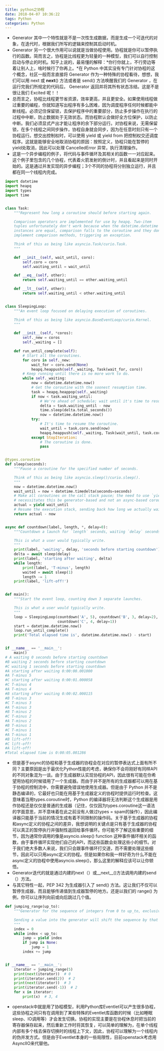 ```yaml
---
title: python之协程
date: 2018-04-07 10:36:22
tags: Python
categories: Python
---
```


* Generator 其中一个特性就是不是一次性生成数据，而是生成一个可迭代的对象，在迭代时，根据我们所写的逻辑来控制其启动时机。
* Generator 另一个很大作用可以说就是当做协程使用。协程就是你可以暂停执行的函数。简而言之，协程是比线程更为轻量的一种模型，我们可以自行控制启动与停止的时机。知乎上说的，最易懂的解释：*你行你就上，不行旁边等着让别人上，啥时候行了你再上。*在 Python 中其实没有专门针对协程的这个概念，社区一般而言直接将 Generator 作为一种特殊的协程看待，想想，我们可以用 next 或 __next__() 方法或者是 send() 方法唤醒我们的 Generator ，在运行完我们所规定的代码后， Generator 返回并将其所有状态冻结。这是不是很让我们 Excited 呢！！
* 总而言之，协程比线程更节省资源，效率更高，并且更安全。如果使用线程做过重要的编程，你就知道写出程序有多么困难，因为调度程序任何时候都能中断线程。必须记住保留锁，去保护程序中的重要部分，防止多步操作在执行的过程中中断，防止数据处于无效状态。而协程默认会做好全方位保护，以防止中断。我们必须显式产出才能让程序的余下部分运行。对协程来说，无需保留锁，在多个线程之间同步操作，协程自身就会同步，因为在任意时刻只有一个协程运行。想交出控制权时，可以使用 yield 或 yield from 把控制权交还调度程序。这就是能够安全地取消协程的原因：按照定义，协程只能在暂停的 yield处取消，因此可以处理 CancelledError 异常，执行清理操作。
* 这是一个异步编程的例子，将代码与事件循环及其相关的函数一一对应起来。这个例子里包含的几个协程，代表着火箭发射的倒计时，并且看起来是同时开始的。这是通过并发实现的异步编程；3个不同的协程将分别独立运行，并且都在同一个线程内完成。
```python
import datetime
import heapq
import types
import time


class Task:
    """Represent how long a coroutine should before starting again.

    Comparison operators are implemented for use by heapq. Two-item
    tuples unfortunately don't work because when the datetime.datetime
    instances are equal, comparison falls to the coroutine and they don't
    implement comparison methods, triggering an exception.

    Think of this as being like asyncio.Task/curio.Task.
    """

    def __init__(self, wait_until, coro):
        self.coro = coro
        self.waiting_until = wait_until

    def __eq__(self, other):
        return self.waiting_until == other.waiting_until

    def __lt__(self, other):
        return self.waiting_until < other.waiting_until


class SleepingLoop:
    """An event loop focused on delaying execution of coroutines.

    Think of this as being like asyncio.BaseEventLoop/curio.Kernel.
    """

    def __init__(self, *coros):
        self._new = coros
        self._waiting = []

    def run_until_complete(self):
        # Start all the coroutines.
        for coro in self._new:
            wait_for = coro.send(None)
            heapq.heappush(self._waiting, Task(wait_for, coro))
        # Keep running until there is no more work to do.
        while self._waiting:
            now = datetime.datetime.now()
            # Get the coroutine with the soonest resumption time.
            task = heapq.heappop(self._waiting)
            if now < task.waiting_until:
                # We're ahead of schedule; wait until it's time to resume.
                delta = task.waiting_until - now
                time.sleep(delta.total_seconds())
                now = datetime.datetime.now()
            try:
                # It's time to resume the coroutine.
                wait_until = task.coro.send(now)
                heapq.heappush(self._waiting, Task(wait_until, task.coro))
            except StopIteration:
                # The coroutine is done.
                pass


@types.coroutine
def sleep(seconds):
    """Pause a coroutine for the specified number of seconds.

    Think of this as being like asyncio.sleep()/curio.sleep().
    """
    now = datetime.datetime.now()
    wait_until = now + datetime.timedelta(seconds=seconds)
    # Make all coroutines on the call stack pause; the need to use `yield`
    # necessitates this be generator-based and not an async-based coroutine.
    actual = yield wait_until
    # Resume the execution stack, sending back how long we actually waited.
    return actual - now


async def countdown(label, length, *, delay=0):
    """Countdown a launch for `length` seconds, waiting `delay` seconds.

    This is what a user would typically write.
    """
    print(label, 'waiting', delay, 'seconds before starting countdown')
    delta = await sleep(delay)
    print(label, 'starting after waiting', delta)
    while length:
        print(label, 'T-minus', length)
        waited = await sleep(1)
        length -= 1
    print(label, 'lift-off!')


def main():
    """Start the event loop, counting down 3 separate launches.

    This is what a user would typically write.
    """
    loop = SleepingLoop(countdown('A', 5), countdown('B', 3, delay=2),
                        countdown('C', 4, delay=1))
    start = datetime.datetime.now()
    loop.run_until_complete()
    print('Total elapsed time is', datetime.datetime.now() - start)


if __name__ == '__main__':
    main()
# A waiting 0 seconds before starting countdown
#B waiting 2 seconds before starting countdown
#C waiting 1 seconds before starting countdown
#A starting after waiting 0:00:00.001000
#A T-minus 5
#C starting after waiting 0:00:01.000058
#C T-minus 4
#A T-minus 4
#B starting after waiting 0:00:02.000115
#B T-minus 3
#C T-minus 3
#A T-minus 3
#B T-minus 2
#C T-minus 2
#A T-minus 2
#B T-minus 1
#C T-minus 1
#A T-minus 1
#B lift-off!
#C lift-off!
#A lift-off!
#Total elapsed time is 0:00:05.001286
```
* 但是基于async的协程和基于生成器的协程会在对应的暂停表达式上面有所不同？主要原因是出于最优化Python性能的考虑，确保你不会将刚好有同样API的不同对象混为一谈。由于生成器默认实现协程的API，因此很有可能在你希望用协程的时候错用了一个生成器。而由于并不是所有的生成器都可以用在基于协程的控制流中，你需要避免错误地使用生成器。但是由于 Python 并不是静态编译的，它最好也只能在用基于生成器定义的协程时提供运行时检查。这意味着当用types.coroutine时，Python 的编译器将无法判断这个生成器是用作协程还是仅仅是普通的生成器（记住，仅仅因为types.coroutine这一语法的字面意思，并不意味着在此之前没有人做过types = spam的操作），因此编译器只能基于当前的情况生成有着不同限制的操作码。关于基于生成器的协程和async定义的协程之间的差异，我想说明的关键点是只有基于生成器的协程可以真正的暂停执行并强制性返回给事件循环。你可能不了解这些重要的细节，因为通常你调用的像是asyncio.sleep() function 这种事件循环相关的函数，由于事件循环实现他们自己的API，而这些函数会处理这些小的细节。对于我们绝大多数人来说，我们只会跟事件循环打交道，而不需要处理这些细节，因此可以只用async定义的协程。但是如果你和我一样好奇为什么不能在async定义的协程中使用asyncio.sleep()，那么这里的解释应该可以让你顿悟。
* Generator迭代的就是通过内建的next（）或__next__()方法调用内建的send（）方法。
* 与其它特性一起，PEP 342 为生成器引入了 send() 方法。这让我们不仅可以暂停生成器，而且能够传递值到生成器暂停的地方。还是以我们的 range() 为例，你可以让序列向前或向后跳过几个值。
```python
def jumping_range(up_to):
    """Generator for the sequence of integers from 0 to up_to, exclusive.

    Sending a value into the generator will shift the sequence by that amount.
    """
    index = 0
    while index < up_to:
        jump = yield index
        if jump is None:
            jump = 1
        index += jump


if __name__ == '__main__':
    iterator = jumping_range(5)
    print(next(iterator))  # 0
    print(iterator.send(2))  # 2
    print(next(iterator))  # 3
    print(iterator.send(-1))  # 2
    for x in iterator:
        print(x)  # 3, 4
```

* openstack中就是用了协程模型，利用Python库Eventlet可以产生很多协程，这些协程之间只有在调用到了某些特殊的Eventlet库函数的时候（比如睡眠sleep、IO调用等）才会发生切换。协程的实现主要是在协程休息时把当前的寄存器保存起来，然后重新工作时将其恢复，可以简单的理解为，在单个线程内部有多个栈去保存切换时的线程上下文，因此，协程可以理解为一个线程内的伪并发方式。但是由于Eventlet本身的一些局限性，目前openstack考虑用AsynclIO来代替他。

